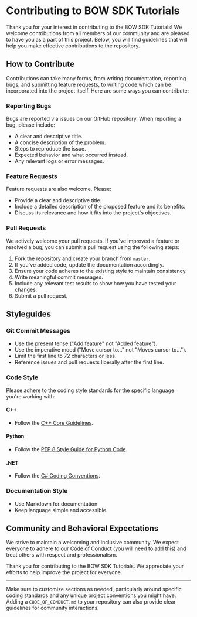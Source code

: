 # Contributing to BOW SDK Tutorials

Thank you for your interest in contributing to the BOW SDK Tutorials! We welcome contributions from all members of our community and are pleased to have you as a part of this project. Below, you will find guidelines that will help you make effective contributions to the repository.

## How to Contribute

Contributions can take many forms, from writing documentation, reporting bugs, and submitting feature requests, to writing code which can be incorporated into the project itself. Here are some ways you can contribute:

### Reporting Bugs

Bugs are reported via issues on our GitHub repository. When reporting a bug, please include:

- A clear and descriptive title.
- A concise description of the problem.
- Steps to reproduce the issue.
- Expected behavior and what occurred instead.
- Any relevant logs or error messages.

### Feature Requests

Feature requests are also welcome. Please:

- Provide a clear and descriptive title.
- Include a detailed description of the proposed feature and its benefits.
- Discuss its relevance and how it fits into the project's objectives.

### Pull Requests

We actively welcome your pull requests. If you've improved a feature or resolved a bug, you can submit a pull request using the following steps:

1. Fork the repository and create your branch from `master`.
2. If you've added code, update the documentation accordingly.
3. Ensure your code adheres to the existing style to maintain consistency.
4. Write meaningful commit messages.
5. Include any relevant test results to show how you have tested your changes.
6. Submit a pull request.

## Styleguides

### Git Commit Messages

- Use the present tense ("Add feature" not "Added feature").
- Use the imperative mood ("Move cursor to..." not "Moves cursor to...").
- Limit the first line to 72 characters or less.
- Reference issues and pull requests liberally after the first line.

### Code Style

Please adhere to the coding style standards for the specific language you're working with:

#### C++

- Follow the [C++ Core Guidelines](https://isocpp.github.io/CppCoreGuidelines/CppCoreGuidelines).

#### Python

- Follow the [PEP 8 Style Guide for Python Code](https://peps.python.org/pep-0008/).

#### .NET

- Follow the [C# Coding Conventions](https://docs.microsoft.com/en-us/dotnet/csharp/fundamentals/coding-style/coding-conventions).

### Documentation Style

- Use Markdown for documentation.
- Keep language simple and accessible.

## Community and Behavioral Expectations

We strive to maintain a welcoming and inclusive community. We expect everyone to adhere to our [Code of Conduct](CODE_OF_CONDUCT.md) (you will need to add this) and treat others with respect and professionalism.

Thank you for contributing to the BOW SDK Tutorials. We appreciate your efforts to help improve the project for everyone.

---

Make sure to customize sections as needed, particularly around specific coding standards and any unique project conventions you might have. Adding a `CODE_OF_CONDUCT.md` to your repository can also provide clear guidelines for community interactions.